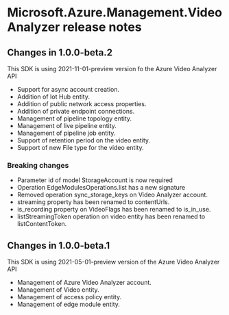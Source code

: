 # Microsoft.Azure.Management.VideoAnalyzer release notes

## Changes in 1.0.0-beta.2

This SDK is using 2021-11-01-preview version fo the Azure Video Analyzer API

- Support for async account creation.
- Addition of Iot Hub entity.
- Addition of public network access properties.
- Addition of private endpoint connections.
- Management of pipeline topology entity.
- Management of live pipeline entity.
- Management of pipeline job entity.
- Support of retention period on the video entity.
- Support of new File type for the video entity.

### Breaking changes

- Parameter id of model StorageAccount is now required
- Operation EdgeModulesOperations.list has a new signature
- Removed operation sync_storage_keys on Video Analyzer account.
- streaming property has been renamed to contentUrls.
- is_recording property on VideoFlags has been renamed to is_in_use.
- listStreamingToken operation on video entity has been renamed to listContentToken.


## Changes in 1.0.0-beta.1

This SDK is using 2021-05-01-preview version of the Azure Video Analyzer API

- Management of Azure Video Analyzer account.
- Management of Video entity.
- Management of access policy entity.
- Management of edge module entity.
